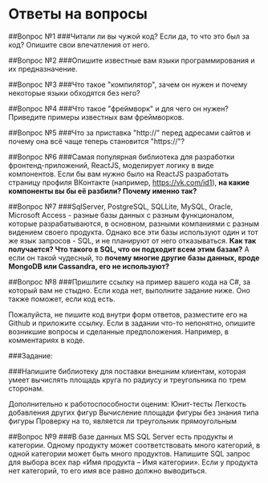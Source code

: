 # Ответы на вопросы

##Вопрос №1
###Читали ли вы чужой код? Если да, то что это был за код? Опишите свои впечатления от него.

##Вопрос №2
###Опишите известные вам языки программирования и их предназначение.

##Вопрос №3
###Что такое "компилятор", зачем он нужен и почему некоторые языки обходятся без него?

##Вопрос №4
###Что такое "фреймворк" и для чего он нужен? Приведите примеры известных вам фреймворков.

##Вопрос №5
###Что за приставка "http://" перед адресами сайтов и почему она всё чаще теперь становится "https://"?

##Вопрос №6
###Самая популярная библиотека для разработки фронтенд-приложений, ReactJS, моделирует логику в виде компонентов. Если бы вам нужно было на ReactJS разработать страницу профиля ВКонтакте (например, https://vk.com/id1), **на какие компоненты вы бы её разбили? Почему именно так?**

##Вопрос №7
###SqlServer, PostgreSQL, SQLLite, MySQL, Oracle, Microsoft Access - разные базы данных с разным функционалом, которые разрабатываются, в основном, разными компаниями с разным видением своего продукта. Однако все эти базы используют один и тот же язык запросов - SQL, и не планируют от него отказываться. **Как так получается? Что такого в SQL, что он подходит всем этим базам?** А если он такой чудесный, то **почему многие другие базы данных, вроде MongoDB или Cassandra, его не используют?**

##Вопрос №8
###Пришлите ссылку на пример вашего кода на C#, за который вам не стыдно. Если кода нет, выполните задание ниже. Оно также поможет, если код есть.

Пожалуйста, не пишите код внутри форм ответов, разместите его на Github и приложите ссылку. Если в задании что-то непонятно, опишите возникшие вопросы и сделанные предположения. Например, в комментариях в коде.

###Задание:

###Напишите библиотеку для поставки внешним клиентам, которая умеет вычислять площадь круга по радиусу и треугольника по трем сторонам. 

Дополнительно к работоспособности оценим:
Юнит-тесты
Легкость добавления других фигур
Вычисление площади фигуры без знания типа фигуры
Проверку на то, является ли треугольник прямоугольным

##Вопрос №9
###В базе данных MS SQL Server есть продукты и категории. Одному продукту может соответствовать много категорий, в одной категории может быть много продуктов. Напишите SQL запрос для выбора всех пар «Имя продукта – Имя категории». Если у продукта нет категорий, то его имя все равно должно выводиться.
